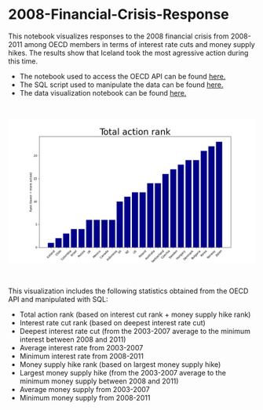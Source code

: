 # 2008-Financial-Crisis-Response

This notebook visualizes responses to the 2008 financial crisis from 2008-2011 among OECD members in terms of interest rate cuts and money supply hikes. The results show that Iceland took the most agressive action during this time. 

- The notebook used to access the OECD API can be found [here.](oecd_api_.ipynb)
- The SQL script used to manipulate the data can be found [here.](responses.sql)
- The data visualization notebook can be found [here.](visualize_data.ipynb)

<br>

!["Total action taken OECD governments following the 2008 financial crisis"](total_action.png)

<br>

This visualization includes the following statistics obtained from the OECD API and manipulated with SQL:

- Total action rank (based on interest cut rank + money supply hike rank)
- Interest rate cut rank (based on deepest interest rate cut)
- Deepest interest rate cut (from the 2003-2007 average to the minimum interest between 2008 and 2011)
- Average interest rate from 2003-2007
- Minimum interest rate from 2008-2011
- Money supply hike rank (based on largest money supply hike)
- Largest money supply hike (from the 2003-2007 average to the minimum money supply between 2008 and 2011)
- Average money supply from 2003-2007
- Minimum money supply from 2008-2011
